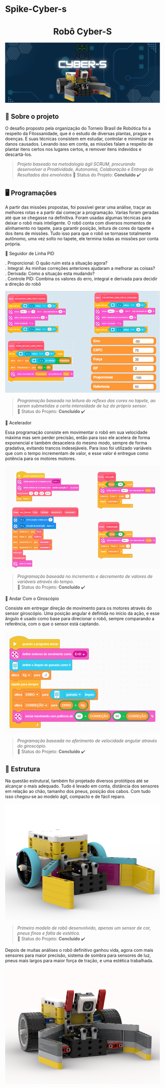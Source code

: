 # Spike-Cyber-s
<h1 align="center"> Robô Cyber-S </h1>
<p align="center"> <img src="./Cyber-s.png" /></p>

<span id="sobre">

## :bookmark_tabs: Sobre o projeto

O desafio proposto pela organização do Torneio Brasil de Robótica foi a respeito da Fitossanidade, que é o estudo de diversas plantas, pragas e doenças. E suas técnicas consistem em estudar, controlar e minimizar os danos causados. Levando isso em conta, as missões falam a respeito de plantar itens certos nos lugares certos, e remover itens indevidos e descartá-los.

> _Projeto baseado na metodologia ágil SCRUM, procurando desenvolver a Proatividade, Autonomia, Colaboração e Entrega de Resultados dos envolvidos_
:pushpin: Status do Projeto: **Concluído** :heavy_check_mark:

<span id="programações">

## :desktop_computer: Programações 

A partir das missões propostas, foi possível gerar uma análise, traçar as melhores rotas e a partir daí começar a programação. Varias foram geradas até que se chegasse na definitiva. Foram usadas algumas técnicas para deixar o robô mais inteligente. O robô conta com diversos momentos de alinhamento no tapete, para garantir posição, leitura de cores do tapete e dos itens de missões. Tudo isso para que o robô se tornasse totalmente autônomo, uma vez solto no tapete, ele termina todas as missões por conta própria.

:dart: Seguidor de Linha PID 

. Proporcional: O quão ruim esta a situação agora? <br>
. Integral: As minhas correções anteriores ajudaram a melhorar as coisas?<br>
. Derivada: Como a situação esta mudando? <br>
. Controle PID: Combina os valores do erro, integral e derivada para decidir a direção do robô

<p align="center"> <img src="./Capturar.PNG" /></p>

> _Programação baseada na leitura do reflexo das cores no tapete, ao serem submetidas a certa intensidade de luz do próprio sensor._<br>
:pushpin: Status do Projeto: **Concluído** :heavy_check_mark:

:dart: Acelerador

Essa programação consiste em movimentar o robô em sua velocidade máxima mas sem perder precisão, então para isso ele acelera de forma exponencial e também desacelera do mesmo modo, sempre de forma gradativa, evitando trancos indesejáveis. Para isso foi utilizado variáveis que com o tempo incrementam de valor, e esse valor é entregue como potência para os motores motores.

<p align="center"> <img src="./Capturar1.PNG" /></p>

> _Programação baseada no incremento e decremento de valores de variáveis através do tempo._<br>
:pushpin: Status do Projeto: **Concluído** :heavy_check_mark:

:dart: Andar Com o Giroscópio

Consiste em entregar direção de movimento para os motores através do sensor giroscópio. Uma posição angular é definida no início da ação, e esse ângulo é usado como base para direcionar o robô, sempre comparando a referência, com o que o sensor está captando.

<p align="center"> <img src="./Capturar2.PNG" /></p>

> _Programação baseada no aferimento de velocidade angular através do giroscópio._<br>
:pushpin: Status do Projeto: **Concluído** :heavy_check_mark:

<span id="estrutura">

## :robot: Estrutura 

Na questão estrutural, também foi projetado diversos protótipos até se alcançar o mais adequado. Tudo é levado em conta, distância dos sensores em relação ao chão, tamanho dos pneus, posição dos cabos. Com tudo isso chegou-se ao modelo ágil, compacto e de fácil reparo.

<p align="center"> <img src="./ROBO_3D_1_BRICK.png" /></p>

> _Primeiro modelo de robô desenvolvido, apenas um sensor de cor, pneus finos e falta de estética._<br>
:pushpin: Status do Projeto: **Concluído** :heavy_check_mark:

Depois de muitas análises o robô definitivo ganhou vida, agora com mais sensores para maior precisão, sistema de sombra para sensores de luz, pneus mais largos para maior força de tração, e uma estética trabalhada.

<p align="center"> <img src="./ROBO_RODAO.png" /></p>















